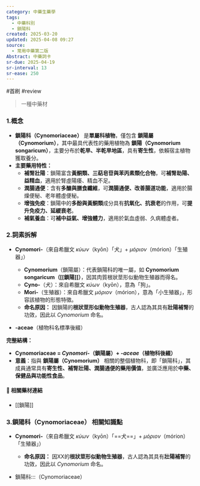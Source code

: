 ```yaml
---
category: 中藥生藥學
tags:
  - 中藥科別
  - 鎖陽科
created: 2025-03-20
updated: 2025-04-08 09:27
source:
  - 常用中藥第二版
Abstract: 中藥詞卡
sr-due: 2025-04-19
sr-interval: 13
sr-ease: 250
---
```

#首刷 #review 
>一種中藥材
### 1.概念
- **鎖陽科（Cynomoriaceae）** 是**單屬科植物**，僅包含 **鎖陽屬（Cynomorium）**，其中最具代表性的藥用植物為 **鎖陽（Cynomorium songaricum）**，主要分布於**乾旱、半乾旱地區**，具有**寄生性**，依賴宿主植物獲取養分。  
- **主要藥用特性：**  
  - **補腎壯陽**：鎖陽富含**黃酮類、三萜皂苷與苯丙素類化合物**，可**補腎助陽、益精血**，適用於腎虛陽痿、精血不足。  
  - **潤腸通便**：含有**多醣與膳食纖維**，可**潤腸通便、改善腸道功能**，適用於腸燥便秘、老年體虛便秘。  
  - **增強免疫**：鎖陽中的**多酚與黃酮類**成分具有**抗氧化、抗衰老**的作用，可**提升免疫力、延緩衰老**。  
  - **補氣養血**：可**補中益氣、增強體力**，適用於氣血虛弱、久病體虛者。 

### 2.詞素拆解
- **Cynomori-**（來自希臘文 *κύων*（kyōn）「犬」+ *μόριον*（mórion）「生殖器」）  
  - **Cynomorium**（鎖陽屬）：代表鎖陽科的唯一屬，如 **Cynomorium songaricum（[[鎖陽]]）**，因其肉質根狀莖形似動物生殖器而得名。  
  - **Cyno-**（犬）：來自希臘文 *κύων*（kyōn），意為「狗」。  
  - **Mori-**（生殖器）：來自希臘文 *μόριον*（mórion），意為「小生殖器」，形容該植物的形態特徵。  
  - **命名原因：** 因鎖陽的**根狀莖形似動物生殖器**，古人認為其具有**壯陽補腎**的功效，因此以 *Cynomorium* 命名。  

- **-aceae**（植物科名標準後綴）  

**完整結構：**

- **Cynomoriaceae = *Cynomori-*（鎖陽屬）+ *-aceae*（植物科後綴）**  
- **意義**：指與 **鎖陽屬（Cynomorium）** 相關的整個植物科，即「鎖陽科」，其成員通常具有**寄生性、補腎壯陽、潤腸通便的藥用價值**，並廣泛應用於**中藥、保健品與功能性食品**。  
#### 📌 相關藥材連結

- [[鎖陽]]


### 3.鎖陽科（Cynomoriaceae） 相關知識點
- **Cynomori-**（來自希臘文 *κύων*（kyōn）「==犬==」+ *μόριον*（mórion）「生殖器」）  
  - **命名原因：** 因XX的**根狀莖形似動物生殖器**，古人認為其具有**壯陽補腎**的功效，因此以 *Cynomorium* 命名。   

- 鎖陽科:::（Cynomoriaceae） <!--SR:!2025-04-10,4,270-->